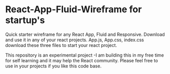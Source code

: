 # React-App-Fluid-Wireframe for startup's
Quick starter wireframe for any React App, Fluid and Responsive. Download and use it in any of your react projects. 
App.js, App.css, index.css download these three files to start your react project.

This repository is an experimental project -I am building this in my free time for self learning and it may help the React community.
Please feel free to use in your projects if you like this code base.

